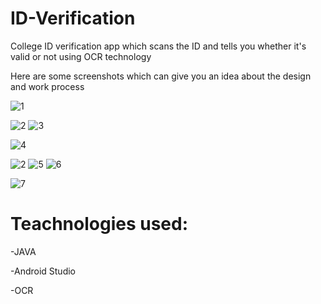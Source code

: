 # ID-Verification

College ID verification app which scans the ID and tells you whether it's valid or not using OCR technology

Here are some screenshots which can give you an idea about the design and work process

![1](https://github.com/pranaylachuluri/ID-Verification/assets/103355762/6fa8bf03-fbfb-4da4-bfab-4ebdae518ee1)

![2](https://github.com/pranaylachuluri/ID-Verification/assets/103355762/eedc64a1-9277-44d6-9d82-4a537e42d033)
![3](https://github.com/pranaylachuluri/ID-Verification/assets/103355762/990b519d-01d8-4de3-83f6-78db14b1983a)

![4](https://github.com/pranaylachuluri/ID-Verification/assets/103355762/263cfc4c-a3ea-4f39-a55b-188c8ccd5d84)

![2](https://github.com/pranaylachuluri/ID-Verification/assets/103355762/eedc64a1-9277-44d6-9d82-4a537e42d033)
![5](https://github.com/pranaylachuluri/ID-Verification/assets/103355762/dfc2dd05-a834-47ef-a94c-613e3106c58b) ![6](https://github.com/pranaylachuluri/ID-Verification/assets/103355762/c6bc2993-22fe-473f-a256-c0e900395ab1)

![7](https://github.com/pranaylachuluri/ID-Verification/assets/103355762/e41721dc-d60f-4888-b7ad-413db6f20c25)


# Teachnologies used:

-JAVA

-Android Studio

-OCR

